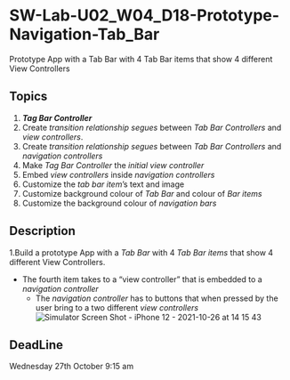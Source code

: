 # SW-Lab-U02_W04_D18-Prototype-Navigation-Tab_Bar
Prototype App with a Tab Bar with 4 Tab Bar items that show 4 different View Controllers

## Topics
1. **_Tag Bar Controller_**
2. Create _transition relationship segues_ between _Tab Bar Controllers_ and _view controllers_. 
3. Create _transition relationship segues_ between _Tab Bar Controllers_ and _navigation controllers_ 
4. Make _Tag Bar Controller_ the _initial view controller_
5. Embed _view controllers_  inside _navigation controllers_ 
6. Customize the _tab bar item_’s text and image 
7. Customize background colour of _Tab Bar_ and colour of _Bar items_ 
8. Customize the background colour of _navigation bars_ 


 ## Description
1.Build a prototype App with a _Tab Bar_ with 4 _Tab Bar items_ that show 4 different View Controllers.
   -  The fourth item takes to a “view controller” that is embedded to a _navigation controller_
      - The _navigation controller_ has to buttons that when pressed by the user bring to a two different _view controllers_ 
![Simulator Screen Shot - iPhone 12 - 2021-10-26 at 14 15 43](https://user-images.githubusercontent.com/91871856/138867377-36fb66bd-da11-44e9-a316-12f2c75639f3.png)

## DeadLine 
Wednesday 27th October 9:15 am

